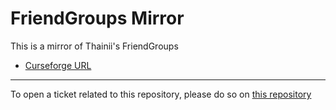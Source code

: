 # FriendGroups Mirror

This is a mirror of Thainii's FriendGroups

- [Curseforge URL](https://www.curseforge.com/wow/addons/friend-groups-continued)

----

To open a ticket related to this repository, please do so on [this repository](https://github.com/curseforge-mirror/.github)